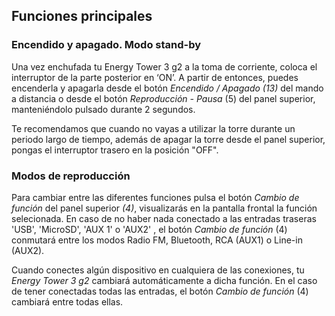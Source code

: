 ## Funciones principales

### Encendido y apagado. Modo stand-by

Una vez enchufada tu Energy Tower 3 g2 a la toma de corriente, coloca el interruptor de la parte posterior en ‘ON’. A partir de entonces, puedes encenderla y apagarla desde el botón *Encendido / Apagado (13)* del mando a distancia o desde el botón *Reproducción - Pausa* (5) del panel superior, manteniéndolo pulsado durante 2 segundos.

Te recomendamos que cuando no vayas a utilizar la torre durante un periodo largo de tiempo, además de apagar la torre desde el panel superior, pongas el interruptor trasero en la posición "OFF".

### Modos de reproducción

Para cambiar entre las diferentes funciones pulsa el botón *Cambio de función* del panel superior *(4)*, visualizarás en la pantalla frontal la función selecionada. En caso de no haber nada conectado a las entradas traseras 'USB', 'MicroSD', 'AUX 1' o 'AUX2' , el botón *Cambio de función* (4) conmutará entre los modos Radio FM, Bluetooth, RCA (AUX1) o Line-in (AUX2).

Cuando conectes algún dispositivo en cualquiera de las conexiones, tu *Energy Tower 3 g2* cambiará automáticamente a dicha función. En el caso de tener conectadas todas las entradas, el botón *Cambio de función* (4) cambiará entre todas ellas.
